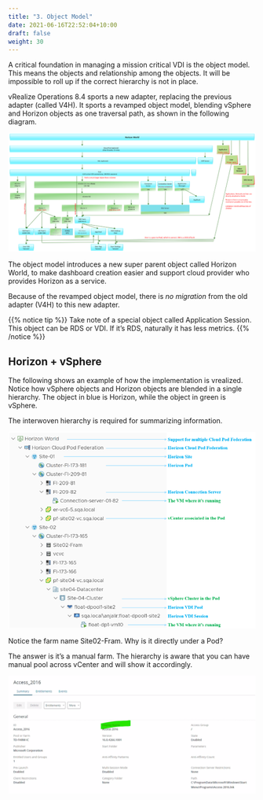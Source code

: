 ```yaml
---
title: "3. Object Model"
date: 2021-06-16T22:52:04+10:00
draft: false
weight: 30
---
```


A critical foundation in managing a mission critical VDI is the object model. This means the objects and relationship among the objects. It will be impossible to roll up if the correct hierarchy is not in place.

vRealize Operations 8.4 sports a new adapter, replacing the previous adapter (called V4H). It sports a revamped object model, blending vSphere and Horizon objects as one traversal path, as shown in the following diagram.

![](4.8.3-fig-1.png)

The object model introduces a new super parent object called Horizon World, to make dashboard creation easier and support cloud provider who provides Horizon as a service.

Because of the revamped object model, there is *no migration* from the old adapter (V4H) to this new adapter.

{{% notice tip %}}
Take note of a special object called Application Session. This object can be RDS or VDI. If it’s RDS, naturally it has less metrics.
{{% /notice %}}

## Horizon + vSphere

The following shows an example of how the implementation is vrealized. Notice how vSphere objects and Horizon objects are blended in a single hierarchy. The object in blue is Horizon, while the object in green is vSphere.

The interwoven hierarchy is required for summarizing information.

![](4.8.3-fig-2.png)

Notice the farm name Site02-Fram. Why is it directly under a Pod?

The answer is it’s a manual farm. The hierarchy is aware that you can have manual pool across vCenter and will show it accordingly.

![](4.8.3-fig-3.png)